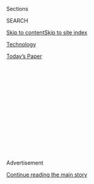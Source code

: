 <div id="app">

<div>

<div>

<div>

<div class="NYTAppHideMasthead css-1q2w90k e1suatyy0">

<div class="section css-ui9rw0 e1suatyy2">

<div class="css-eph4ug er09x8g0">

<div class="css-6n7j50">

</div>

<span class="css-1dv1kvn">Sections</span>

<div class="css-10488qs">

<span class="css-1dv1kvn">SEARCH</span>

</div>

[Skip to content](#site-content)[Skip to site
index](#site-index)

</div>

<div id="masthead-section-label" class="css-1wr3we4 eaxe0e00">

[Technology](https://www.nytimes3xbfgragh.onion/section/technology)

</div>

<div class="css-10698na e1huz5gh0">

</div>

</div>

<div id="masthead-bar-one" class="section hasLinks css-15hmgas e1csuq9d3">

<div class="css-uqyvli e1csuq9d0">

</div>

<div class="css-1uqjmks e1csuq9d1">

</div>

<div class="css-9e9ivx">

[](https://myaccount.nytimes3xbfgragh.onion/auth/login?response_type=cookie&client_id=vi)

</div>

<div class="css-1bvtpon e1csuq9d2">

[Today’s
Paper](https://www.nytimes3xbfgragh.onion/section/todayspaper)

</div>

</div>

</div>

</div>

<div data-aria-hidden="false">

<div id="site-content" data-role="main">

<div>

<div class="css-1aor85t" style="opacity:0.000000001;z-index:-1;visibility:hidden">

<div class="css-1hqnpie">

<div class="css-epjblv">

<span class="css-17xtcya">[Technology](/section/technology)</span><span class="css-x15j1o">|</span><span class="css-fwqvlz">William
English, Who Helped Build the Computer Mouse, Dies at
91</span>

</div>

<div class="css-k008qs">

<div class="css-1iwv8en">

<span class="css-18z7m18"></span>

<div>

</div>

</div>

<span class="css-1n6z4y">https://nyti.ms/3hVKD8d</span>

<div class="css-1705lsu">

<div class="css-4xjgmj">

<div class="css-4skfbu" data-role="toolbar" data-aria-label="Social Media Share buttons, Save button, and Comments Panel with current comment count" data-testid="share-tools">

  - 
  - 
  - 
  - 
    
    <div class="css-6n7j50">
    
    </div>

  - 

</div>

</div>

</div>

</div>

</div>

</div>

<div id="NYT_TOP_BANNER_REGION" class="css-13pd83m">

</div>

<div id="top-wrapper" class="css-1sy8kpn">

<div id="top-slug" class="css-l9onyx">

Advertisement

</div>

[Continue reading the main
story](#after-top)

<div class="ad top-wrapper" style="text-align:center;height:100%;display:block;min-height:250px">

<div id="top" class="place-ad" data-position="top" data-size-key="top">

</div>

</div>

<div id="after-top">

</div>

</div>

<div>

<div id="sponsor-wrapper" class="css-1hyfx7x">

<div id="sponsor-slug" class="css-19vbshk">

Supported by

</div>

[Continue reading the main
story](#after-sponsor)

<div id="sponsor" class="ad sponsor-wrapper" style="text-align:center;height:100%;display:block">

</div>

<div id="after-sponsor">

</div>

</div>

<div class="css-186x18t">

</div>

<div class="css-1vkm6nb ehdk2mb0">

# William English, Who Helped Build the Computer Mouse, Dies at 91

</div>

He was one of the computing pioneers who “showed what a computer
interface could — and should — look like,” a colleague said.

<div class="css-79elbk" data-testid="photoviewer-wrapper">

<div class="css-z3e15g" data-testid="photoviewer-wrapper-hidden">

</div>

<div class="css-1a48zt4 ehw59r15" data-testid="photoviewer-children">

![<span class="css-16f3y1r e13ogyst0" data-aria-hidden="true">The
engineer and researcher William English testing the first computer
mouse, a device envisioned by his colleague Douglas Engelbart. It was
unveiled in 1968.
</span><span class="css-cnj6d5 e1z0qqy90" itemprop="copyrightHolder"><span class="css-1ly73wi e1tej78p0">Credit...</span><span><span>via
SRI
International</span></span></span>](https://static01.graylady3jvrrxbe.onion/images/2020/08/02/obituaries/02English-obit1/merlin_175064223_d65d496f-ad90-40fe-bdb3-fb8df215ffc1-articleLarge.jpg?quality=75&auto=webp&disable=upscale)

</div>

</div>

<div class="css-18e8msd">

<div class="css-vp77d3 epjyd6m0">

<div class="css-hus3qt ey68jwv0" data-aria-hidden="true">

[![Cade
Metz](https://static01.graylady3jvrrxbe.onion/images/2018/11/26/multimedia/author-cade-metz/author-cade-metz-thumbLarge.png
"Cade Metz")](https://www.nytimes3xbfgragh.onion/by/cade-metz)

</div>

<div class="css-1baulvz">

By [<span class="css-1baulvz last-byline" itemprop="name">Cade
Metz</span>](https://www.nytimes3xbfgragh.onion/by/cade-metz)

</div>

</div>

  - 
    
    <div class="css-ld3wwf e16638kd2">
    
    Published July 31, 2020Updated Aug. 4,
    2020
    
    </div>

  - 
    
    <div class="css-4xjgmj">
    
    <div class="css-pvvomx" data-role="toolbar" data-aria-label="Social Media Share buttons, Save button, and Comments Panel with current comment count" data-testid="share-tools">
    
      - 
      - 
      - 
      - 
        
        <div class="css-6n7j50">
        
        </div>
    
      - 
    
    </div>
    
    </div>

</div>

</div>

<div class="section meteredContent css-1r7ky0e" name="articleBody" itemprop="articleBody">

<div class="css-1fanzo5 StoryBodyCompanionColumn">

<div class="css-53u6y8">

William English, the engineer and researcher who helped build the first
computer mouse and, in 1968, orchestrated an elaborate demonstration of
the technology that foretold the computers, tablets and smartphones of
today, died on July 26 in San Rafael, Calif. He was 91.

His death, at a medical facility, was confirmed by his wife, Roberta
English, who said the cause was respiratory failure.

In the late 1950s, after leaving a career in the Navy, Mr. English
joined a Northern California research lab called the Stanford Research
Institute, or S.R.I. (now known as [SRI
International](https://www.sri.com/)). There he met Douglas Engelbart, a
fellow engineer who hoped to build a new kind of computer.

</div>

</div>

<div class="css-1fanzo5 StoryBodyCompanionColumn">

<div class="css-53u6y8">

At a time when only specialists used computers, entering and retrieving
information through punched cards, typewriters and printouts, Mr.
Engelbart envisioned a machine that anyone could use simply by
manipulating images on a screen. It was a concept that would come to
define the information age, but by his own admission Mr. Engelbart had
struggled to explain his vision to others.

</div>

</div>

<div class="css-79elbk" data-testid="photoviewer-wrapper">

<div class="css-z3e15g" data-testid="photoviewer-wrapper-hidden">

</div>

<div class="css-1a48zt4 ehw59r15" data-testid="photoviewer-children">

![<span class="css-16f3y1r e13ogyst0" data-aria-hidden="true">At a time
when only specialists used computers, entering and retrieving
information through punched cards, typewriters and
print-outs,</span><span class="css-cnj6d5 e1z0qqy90" itemprop="copyrightHolder"><span class="css-1ly73wi e1tej78p0">Credit...</span><span>via
English
family</span></span>](https://static01.graylady3jvrrxbe.onion/images/2020/08/02/obituaries/02English-obit2/31English-02-articleLarge.jpg?quality=75&auto=webp&disable=upscale)

</div>

</div>

<div class="css-1fanzo5 StoryBodyCompanionColumn">

<div class="css-53u6y8">

Mr. English, known to everyone as Bill, was one of the few who
understood these ideas and who had the engineering talent, patience and
social skills needed to realize them. “He was the guy who made
everything happen,” said Bill Duvall, who worked alongside Mr. English
during those years. “If you told him something needed to be done, he
figured out how to do it.”

Among other things, Mr. Engelbart, [who died in 2013
at 88](https://www.nytimes3xbfgragh.onion/2013/07/04/technology/douglas-c-engelbart-inventor-of-the-computer-mouse-dies-at-88.html#:~:text=Engelbart%20died%20on%20Tuesday%20at,the%20cause%20was%20kidney%20failure.),
envisioned a mechanical device that could move a cursor across a screen
and perform discrete tasks by selecting particular symbols or images.
Mr. English made this a reality, building the first computer mouse and,
through a series of tests, showing that it could navigate a screen
faster than any other device developed at S.R.I.

Their multifaceted experimental computer was called oNLine System, or
NLS, and on Dec. 9, 1968, they unveiled it at an event in San Francisco
that became known as “The Mother of All Demos.”

</div>

</div>

<div class="css-cfo9c3">

</div>

<div class="css-1fanzo5 StoryBodyCompanionColumn">

<div class="css-53u6y8">

As Mr. Engelbart demonstrated the machine onstage at the Civic
Auditorium, a live video appeared on the wall behind him showing the
seamless interaction between his mouse and the computer screen. Mr.
English directed this elaborate production from the back of the
auditorium, relying on cameras and microphones both there and at the lab
that housed the computer in Menlo Park, Calif., more than 30 miles away.

This Mother of All Demos — showing early forms of online text editing,
video conferencing and “hypertext,” the links now used to navigate web
pages on the internet — presaged not only the desktop and laptop
computers that rose to the fore in the 1980s and ’90s, but also the
smartphones and tablets that would come to suffuse everyday life.

“It showed what a computer interface could — and should — look like,”
said Doug Fairbairn, a director of the Computer History Museum in
Mountain View, Calif. He worked alongside Mr. English and many other
computing pioneers in the
1970s.

</div>

</div>

<div class="css-79elbk" data-testid="photoviewer-wrapper">

<div class="css-z3e15g" data-testid="photoviewer-wrapper-hidden">

</div>

<div class="css-1a48zt4 ehw59r15" data-testid="photoviewer-children">

<div class="css-1xdhyk6 erfvjey0">

<span class="css-1ly73wi e1tej78p0">Image</span>

<div class="css-zjzyr8">

<div data-testid="lazyimage-container" style="height:397.6222222222222px">

</div>

</div>

</div>

<span class="css-16f3y1r e13ogyst0" data-aria-hidden="true">Mr. English
in an undated photo. In 1968, he led a demonstration of a multifaceted
experimental computer in a famous San Francisco event that came to be
called “The Mother of All Demos.”
</span><span class="css-cnj6d5 e1z0qqy90" itemprop="copyrightHolder"><span class="css-1ly73wi e1tej78p0">Credit...</span><span>via
English family</span></span>

</div>

</div>

<div class="css-1fanzo5 StoryBodyCompanionColumn">

<div class="css-53u6y8">

William Kirk English was born on Jan. 27, 1929, in Lexington, Ky., the
only son of Harry and Caroline (Gray) English. His father was an
electrical engineer who managed coal mines in eastern Kentucky and West
Virginia; his mother was a homemaker. His father had two other sons,
John and Robert, from a previous marriage.

In the early 1940s, after the outbreak of the Second World War, Mr.
English left for Arizona to attend a boarding school — what was called a
“ranch school,” where he learned to ride horses as well — near Tucson.
After returning home, he studied electrical engineering at the
University of Kentucky.

His time in the Navy included postings in Northern California and Japan.
He then took his research position at the Stanford Research Institute,
at first working on a new kind of computer memory — a rotating metal
drum the size of a desk that could store as many as three pages of text
— before embracing the project that became NLS.

</div>

</div>

<div class="css-1fanzo5 StoryBodyCompanionColumn">

<div class="css-53u6y8">

After Mr. Engelbart had envisaged the computer mouse and drawn a rough
sketch of it on a notepad, Mr. English built it in the mid-1960s. Housed
inside a small pinewood case, the device consisted of two electrical
mechanisms, called potentiometers, that tracked the movement of two
small wheels as they moved across a desktop. They called it a mouse
because of the way the computer’s on-screen cursor, called a CAT, seemed
to chase the device’s path.

As they were developing the system, both Mr. English and Mr. Engelbart
were part of the government-funded L.S.D. tests conducted by a nearby
lab called the International Foundation of Advanced Study. Both took the
psychedelic as part of a sweeping effort to determine whether it could
“open the mind” and foster creativity.

Though Mr. Engelbart oversaw the NLS project, the 1968 demonstration in
San Francisco was led by Mr. English, who brought both engineering and
theater skills to the task. In the mid-1950s he had volunteered as a
stage manager for a Bay Area theater troupe called The Actor’s Workshop.

For the San Francisco event, he used a video projector the size of a
Volkswagen Beetle (borrowed it from a nearby NASA lab) to arrange and
project the live images behind Mr. Engelbart as he demonstrated NLS from
the stage. He had been able to set up the wireless link that sent video
between the Menlo Park computer lab and the auditorium after befriending
a telephone company
technician.

</div>

</div>

<div class="css-79elbk" data-testid="photoviewer-wrapper">

<div class="css-z3e15g" data-testid="photoviewer-wrapper-hidden">

</div>

<div class="css-1a48zt4 ehw59r15" data-testid="photoviewer-children">

<div class="css-1xdhyk6 erfvjey0">

<span class="css-1ly73wi e1tej78p0">Image</span>

<div class="css-zjzyr8">

<div data-testid="lazyimage-container" style="height:391.82222222222225px">

</div>

</div>

</div>

<span class="css-16f3y1r e13ogyst0" data-aria-hidden="true">Mr. English
helped orchestrate an elaborate demonstration of the technology that
foretold the computers, tablets and smartphones of
today.</span><span class="css-cnj6d5 e1z0qqy90" itemprop="copyrightHolder"><span class="css-1ly73wi e1tej78p0">Credit...</span><span>via
English family</span></span>

</div>

</div>

<div class="css-1fanzo5 StoryBodyCompanionColumn">

<div class="css-53u6y8">

Three years after the demonstration, Mr. English left S.R.I. and joined
a new Xerox lab called the [Palo Alto Research Center, or
PARC](https://www.parc.com/). There he helped adapt many of the NLS
ideas for a new machine called the Alto, which became a template for the
Apple Macintosh, the first Microsoft Windows personal computers and
other internet-connected devices.

“The whole aim was to implement the ideas behind NLS” across a network
of personal computers, said Alan Kay, a key researcher behind the Alto.

</div>

</div>

<div class="css-1fanzo5 StoryBodyCompanionColumn">

<div class="css-53u6y8">

Mr. English’s first marriage, to Patricia Dickson, ended in divorce. He
had met his future second wife, Roberta Mercer, while they were both
working at S.R.I. In addition to her, he is survived by two sons from
his first marriage, Aaron and John; a stepdaughter, Patricia; and a
granddaughter.

This week, when asked if he remembered that Mr. English had arranged the
wireless video feed for the Mother of All Demos through a chance meeting
with a telephone technician in Silicon Valley, Mr. Kay said he did not.

“But it doesn’t surprise me,” he added. “That sounds like Bill.”

</div>

</div>

</div>

<div>

</div>

<div>

</div>

<div>

</div>

<div>

<div id="bottom-wrapper" class="css-1ede5it">

<div id="bottom-slug" class="css-l9onyx">

Advertisement

</div>

[Continue reading the main
story](#after-bottom)

<div id="bottom" class="ad bottom-wrapper" style="text-align:center;height:100%;display:block;min-height:90px">

</div>

<div id="after-bottom">

</div>

</div>

</div>

</div>

</div>

## Site Index

<div>

</div>

## Site Information Navigation

  - [© <span>2020</span> <span>The New York Times
    Company</span>](https://help.nytimes3xbfgragh.onion/hc/en-us/articles/115014792127-Copyright-notice)

<!-- end list -->

  - [NYTCo](https://www.nytco.com/)
  - [Contact
    Us](https://help.nytimes3xbfgragh.onion/hc/en-us/articles/115015385887-Contact-Us)
  - [Work with us](https://www.nytco.com/careers/)
  - [Advertise](https://nytmediakit.com/)
  - [T Brand Studio](http://www.tbrandstudio.com/)
  - [Your Ad
    Choices](https://www.nytimes3xbfgragh.onion/privacy/cookie-policy#how-do-i-manage-trackers)
  - [Privacy](https://www.nytimes3xbfgragh.onion/privacy)
  - [Terms of
    Service](https://help.nytimes3xbfgragh.onion/hc/en-us/articles/115014893428-Terms-of-service)
  - [Terms of
    Sale](https://help.nytimes3xbfgragh.onion/hc/en-us/articles/115014893968-Terms-of-sale)
  - [Site
    Map](https://spiderbites.nytimes3xbfgragh.onion)
  - [Help](https://help.nytimes3xbfgragh.onion/hc/en-us)
  - [Subscriptions](https://www.nytimes3xbfgragh.onion/subscription?campaignId=37WXW)

</div>

</div>

</div>

</div>
